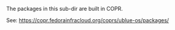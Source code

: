 The packages in this sub-dir are built in COPR.

See: https://copr.fedorainfracloud.org/coprs/ublue-os/packages/
